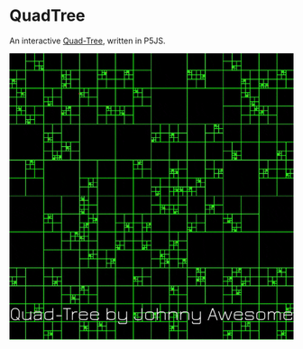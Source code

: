 # QuadTree

An interactive [Quad-Tree](https://en.wikipedia.org/wiki/Quadtree), written in P5JS.

![Quad Tree](https://github.com/johnnyawesome/QuadTree/blob/main/QuadTree/DemoImages/QuadTree.gif?raw=true)
